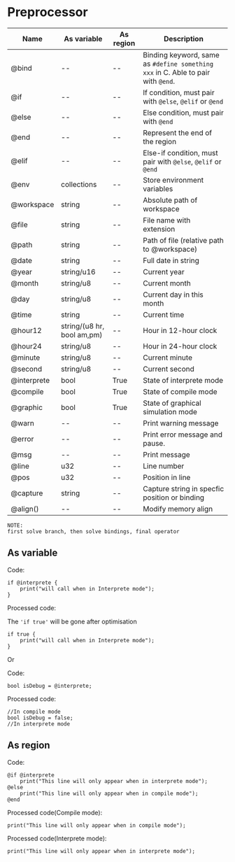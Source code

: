 # Preprocessor


| Name | As variable | As region | Description | 
| ----------------- | ----------| --- | ---- |
| @bind | -- | -- | Binding keyword, same as ```#define something xxx``` in C. Able to pair with ```@end```.
| @if | -- | -- | If condition, must pair with ```@else```, ```@elif``` or ```@end``` |
| @else | -- | -- | Else condition, must pair with ```@end``` |
| @end | -- | -- | Represent the end of the region |
| @elif | -- | -- | Else-if condition, must pair with ```@else```, ```@elif``` or ```@end```
| @env | collections | -- | Store environment variables |
| @workspace | string | -- | Absolute path of workspace |
| @file | string | -- | File name with extension |
| @path | string | -- | Path of file (relative path to @workspace) |
| @date | string | -- | Full date in string |
| @year | string/u16 | -- | Current year |
| @month | string/u8 | -- | Current month |
| @day | string/u8 | -- | Current day in this month |
| @time | string | -- | Current time |
| @hour12 | string/(u8 hr, bool am,pm) | -- | Hour in 12-hour clock |
| @hour24 | string/u8 | -- | Hour in 24-hour clock |
| @minute | string/u8 | -- | Current minute |
| @second | string/u8 | -- | Current second |
| @interprete | bool | True | State of interprete mode |
| @compile | bool | True | State of compile mode |
| @graphic | bool | True | State of graphical simulation mode |
| @warn | -- | -- | Print warning message |
| @error | -- | -- | Print error message and pause. |
| @msg | -- | -- | Print message |
| @line | u32 | -- | Line number |
| @pos | u32 | -- | Position in line |
| @capture | string | -- | Capture string in specfic position or binding |
| @align() | -- | -- | Modify memory align | 

```
NOTE:
first solve branch, then solve bindings, final operator
```

## As variable
Code:
```
if @interprete {
    print("will call when in Interprete mode");
}
```
Processed code:

The ```'if true'``` will be gone after optimisation
```
if true {
    print("will call when in Interprete mode");
}
```
Or

Code:
```
bool isDebug = @interprete;
```
Processed code:
```
//In compile mode
bool isDebug = false;
//In interprete mode
```

## As region
Code:
```
@if @interprete
    print("This line will only appear when in interprete mode");
@else
    print("This line will only appear when in compile mode");
@end
```

Processed code(Compile mode):
```
print("This line will only appear when in compile mode");
```
Processed code(Interprete mode):
```
print("This line will only appear when in interprete mode");
```